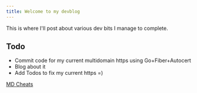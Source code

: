 ```yaml
---
title: Welcome to my devblog
---
```


This is where I'll post about various dev bits I manage to complete.  

Todo
---
- Commit code for my current multidomain https using Go+Fiber+Autocert
- Blog about it
- Add Todos to fix my current https =) 

[MD Cheats](https://www.markdownguide.org/cheat-sheet/)
